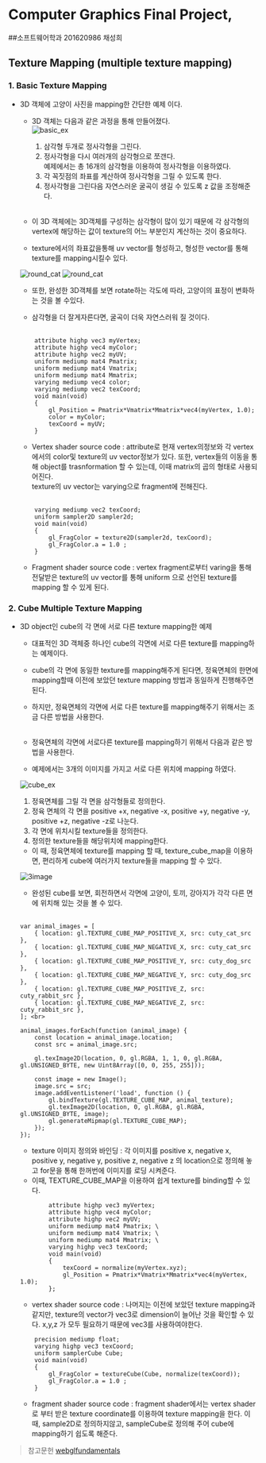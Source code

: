 # Computer Graphics Final Project, 

##소프트웨어학과 201620986 채성희

## Texture Mapping (multiple texture mapping)

### 1. Basic Texture Mapping

 - 3D 객체에 고양이 사진을 mapping한 간단한 예제 이다. <br>
    - 3D 객체는 다음과 같은 과정을 통해 만들어졌다. <br>
        ![basic_ex](https://github.com/sh0114/WebGL_TextureMappingExample/blob/master/README_IMAGES/basic.JPG?raw=true)
        1. 삼각형 두개로 정사각형을 그린다. <br>
        2. 정사각형을 다시 여러개의 삼각형으로 쪼갠다. <br>
        예제에서는 총 16개의 삼각형을 이용하여 정사각형을 이용하였다. <br>
        3. 각 꼭짓점의 좌표를 계산하여 정사각형을 그릴 수 있도록 한다. <br>
        4. 정사각형을 그린다음 자연스러운 굴곡이 생길 수 있도록 z 값을 조정해준다. <br><br>

     - 이 3D 객체에는 3D객체를 구성하는 삼각형이 많이 있기 때문에 각 삼각형의 vertex에 해당하는 값이 texture의 어느 부분인지 계산하는 것이 중요하다. <br>

     - texture에서의 좌표값을통해 uv vector를 형성하고, 형성한 vector를 통해 texture를 mapping시킬수 있다. <br>
     
     ![round_cat](https://github.com/sh0114/WebGL_TextureMappingExample/blob/master/README_IMAGES/round_cat.JPG?raw=true)
     ![round_cat](https://github.com/sh0114/WebGL_TextureMappingExample/blob/master/README_IMAGES/round_cat2.JPG?raw=true)

     - 또한, 완성한 3D객체를 보면 rotate하는 각도에 따라, 고양이의 표정이 변화하는 것을 볼 수있다. <br>

     - 삼각형을 더 잘게자른다면, 굴곡이 더욱 자연스러워 질 것이다. <br><br>
     
    ```
		attribute highp vec3 myVertex; 
		attribute highp vec4 myColor; 
		attribute highp vec2 myUV; 
		uniform mediump mat4 Pmatrix; 
		uniform mediump mat4 Vmatrix; 
		uniform mediump mat4 Mmatrix; 
		varying mediump vec4 color; 
		varying mediump vec2 texCoord;
		void main(void)  
		{ 
			gl_Position = Pmatrix*Vmatrix*Mmatrix*vec4(myVertex, 1.0);
			color = myColor;
			texCoord = myUV; 
        }
    ```
        
    - Vertex shader source code : attribute로 현재 vertex의정보와 각 vertex에서의 color및 texture의 uv vector정보가 있다. 또한, vertex들의 이동을 통해 object를 trasnformation 할 수 있는데, 이때  matrix의 곱의 형태로 사용되어진다. <br>texture의 uv vector는 varying으로 fragment에 전해진다. <br><br>

   
    ```
		varying mediump vec2 texCoord;
		uniform sampler2D sampler2d; 
		void main(void) 
		{ 
            gl_FragColor = texture2D(sampler2d, texCoord); 
            gl_FragColor.a = 1.0 ; 
        }
    ```
    
    - Fragment shader source code : vertex fragment로부터 varing을 통해 전달받은 texture의 uv vector를 통해 uniform 으로 선언된 texture를 mapping 할 수 있게 된다. <br>

    

### 2. Cube Multiple Texture Mapping

- 3D object인 cube의 각 면에 서로 다른 texture mapping한 예제 <br>
    - 대표적인 3D 객체중 하나인 cube의 각면에 서로 다른 texture를 mapping하는 예제이다.<br>
    - cube의 각 면에 동일한 texture를 mapping해주게 된다면, 정육면체의 한면에 mapping할때 이전에 보았던 texture mapping 방법과 동일하게 진행해주면 된다.<br>
    - 하지만, 정육면체의 각면에 서로 다른 texture를 mapping해주기 위해서는 조금 다른 방법을 사용한다.<br><br>

    - 정육면체의 각면에 서로다른 texture를 mapping하기 위해서 다음과 같은 방법을 사용한다. 
    - 예제에서는 3개의 이미지를 가지고 서로 다른 위치에 mapping 하였다. 
    
    ![cube_ex](https://github.com/sh0114/WebGL_TextureMappingExample/blob/master/README_IMAGES/cubeimage.JPG?raw=true)

    1. 정육면체를 그릴 각 면을 삼각형들로 정의한다. <br>
    2. 정육 면체의 각 면을 positive +x, negative -x, positive +y, negative -y, positive +z, negative -z로 나눈다. <br>
    3. 각 면에 위치시킬 texture들을 정의한다.<br>
    4. 정의한 texture들을 해당위치에 mapping한다. <br>

    - 이 때, 정육면체에 texture를 mapping 할 때, texture_cube_map을 이용하면, 편리하게 cube에 여러가지 texture들을 mapping 할 수 있다. <br>
    
    
    ![3image](https://github.com/sh0114/WebGL_TextureMappingExample/blob/master/README_IMAGES/3image.JPG?raw=true)

    - 완성된 cube를 보면, 회전하면서 각면에 고양이, 토끼, 강아지가 각각 다른 면에 위치해 있는 것을 볼 수 있다. <br><br>
    
    ```
    var animal_images = [ 
        { location: gl.TEXTURE_CUBE_MAP_POSITIVE_X, src: cuty_cat_src }, 
        { location: gl.TEXTURE_CUBE_MAP_NEGATIVE_X, src: cuty_cat_src }, 
        { location: gl.TEXTURE_CUBE_MAP_POSITIVE_Y, src: cuty_dog_src }, 
        { location: gl.TEXTURE_CUBE_MAP_NEGATIVE_Y, src: cuty_dog_src }, 
        { location: gl.TEXTURE_CUBE_MAP_POSITIVE_Z, src: cuty_rabbit_src },
        { location: gl.TEXTURE_CUBE_MAP_NEGATIVE_Z, src: cuty_rabbit_src }, 
    ]; <br>

    animal_images.forEach(function (animal_image) { 
        const location = animal_image.location; 
        const src = animal_image.src; 

        gl.texImage2D(location, 0, gl.RGBA, 1, 1, 0, gl.RGBA, gl.UNSIGNED_BYTE, new Uint8Array([0, 0, 255, 255])); 

        const image = new Image(); 
        image.src = src; 
        image.addEventListener('load', function () { 
            gl.bindTexture(gl.TEXTURE_CUBE_MAP, animal_texture); 
            gl.texImage2D(location, 0, gl.RGBA, gl.RGBA, gl.UNSIGNED_BYTE, image);
            gl.generateMipmap(gl.TEXTURE_CUBE_MAP);
        });
    }); 
    ```
    
    - texture 이미지 정의와 바인딩 : 각 이미지를 positive x, negative x, positive y, negative y, positive z, negative z 의 location으로 정의해 놓고 for문을 통해 한꺼번에 이미지를 로딩 시켜준다. 
    - 이때, TEXTURE_CUBE_MAP을 이용하여 쉽게 texture를 binding할 수 있다. 
    
    ```
            attribute highp vec3 myVertex; 
            attribute highp vec4 myColor; 
            attribute highp vec2 myUV; 
            uniform mediump mat4 Pmatrix; \
			uniform mediump mat4 Vmatrix; \
			uniform mediump mat4 Mmatrix; \
            varying highp vec3 texCoord; 
			void main(void)  
            { 
                texCoord = normalize(myVertex.xyz); 
				gl_Position = Pmatrix*Vmatrix*Mmatrix*vec4(myVertex, 1.0); 
            };
    ```

    - vertex shader source code : 나머지는 이전에 보았던 texture mapping과 같지만, texture의 vector가 vec3로 dimension이 늘어난 것을 확인할 수 있다. x,y,z 가 모두 필요하기 때문에 vec3를 사용하여야한다. 

    ```
        precision mediump float; 
        varying highp vec3 texCoord; 
        uniform samplerCube Cube; 
		void main(void) 
		{ 
            gl_FragColor = textureCube(Cube, normalize(texCoord)); 
            gl_FragColor.a = 1.0 ; 
        }
    ```
    
    
    - fragment shader source code :
    fragment shader에서는 vertex shader로 부터 받은 texture coordinate를 이용하여 texture mapping을 한다. 이때, sample2D로 정의하지않고, sampleCube로 정의해 주어 cube에 mapping하기 쉽도록 해준다.

    

> 참고문헌
[webglfundamentals](https://webglfundamentals.org/webgl/lessons/webgl-cube-maps.html "webglfundamentals")

